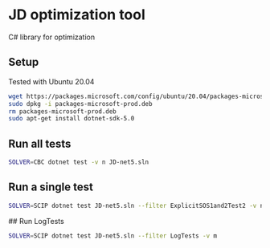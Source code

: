 # JD optimization tool
C# library for optimization

## Setup
Tested with Ubuntu 20.04
~~~bash
wget https://packages.microsoft.com/config/ubuntu/20.04/packages-microsoft-prod.deb -O packages-microsoft-prod.deb
sudo dpkg -i packages-microsoft-prod.deb
rm packages-microsoft-prod.deb
sudo apt-get install dotnet-sdk-5.0
~~~

## Run all tests
~~~bash
SOLVER=CBC dotnet test -v n JD-net5.sln
~~~

## Run a single test
~~~bash
SOLVER=SCIP dotnet test JD-net5.sln --filter ExplicitSOS1and2Test2 -v n
~~~

## Run LogTests
~~~bash
SOLVER=SCIP dotnet test JD-net5.sln --filter LogTests -v m
~~~
